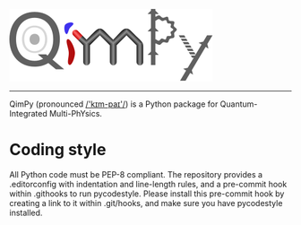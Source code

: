 ![QimPy](docs/qimpy.svg)

---

QimPy (pronounced [/'kɪm-paɪ'/](https://en.wikipedia.org/wiki/Help:IPA/English))
is a Python package for Quantum-Integrated Multi-PhYsics.

# Coding style

All Python code must be PEP-8 compliant.
The repository provides a .editorconfig with indentation and line-length rules,
and a pre-commit hook within .githooks to run pycodestyle.
Please install this pre-commit hook by creating a link to it within .git/hooks,
and make sure you have pycodestyle installed.
